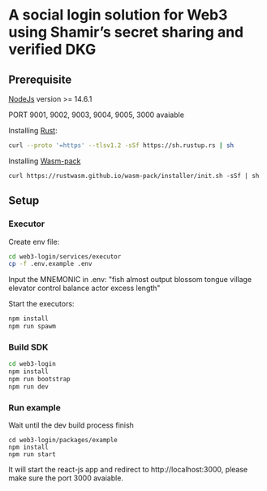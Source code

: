 # A social login solution for Web3 using Shamir’s secret sharing and verified DKG

## Prerequisite

[NodeJs](https://nodejs.org/en) version >= 14.6.1

PORT 9001, 9002, 9003, 9004, 9005, 3000 avaiable

Installing [Rust](https://rustup.rs/):

```bash
curl --proto '=https' --tlsv1.2 -sSf https://sh.rustup.rs | sh
```

Installing [Wasm-pack](https://rustwasm.github.io/wasm-pack/installer/)

```
curl https://rustwasm.github.io/wasm-pack/installer/init.sh -sSf | sh
```

## Setup

### Executor

Create env file:

```bash
cd web3-login/services/executor
cp -f .env.example .env

```

Input the MNEMONIC in .env: "fish almost output blossom tongue village elevator control balance actor excess length"

Start the executors:

```bash
npm install
npm run spawm

```

### Build SDK

```bash
cd web3-login
npm install
npm run bootstrap
npm run dev

```

### Run example

Wait until the dev build process finish

```
cd web3-login/packages/example
npm install
npm run start

```

It will start the react-js app and redirect to http://localhost:3000, please make sure the port 3000 avaiable.
